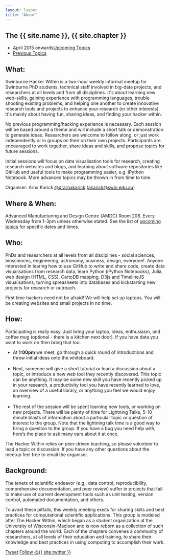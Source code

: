 ```yaml
---
layout: layout
title: "About"
---
```


<!-- You can edit this whole page, remove it, or use it as basis for any non-post pages you have. -->
<section class="content">

The {{ site.name }}, {{ site.chapter }}
========================================

<ul class="listing">
<li>
<span>April 2015 onwards</span><a href="{{ site.url }}/upcoming.html">Upcoming Topics</a>
</li>
<li>
<span> </span><a href="{{ site.url }}/previous.html">Previous Topics</a>
</li>
</ul>


What:
-----

Swinburne Hacker Within is a two-hour weekly informal meetup for Swinburne PhD students, technical staff involved in big-data projects, and researchers at all levels and from all disciplines. It's about learning new web-skills, gaining experience with programming languages, trouble shooting existing problems, and helping one another to create innovative research tools and projects to enhance your research (or other interests). It's mainly about having fun, sharing ideas, and finding your hacker within.

No previous programming/hacking experience is necessary. Each session will be based around a theme and will include a
short talk or demonstration to generate ideas. Researchers are welcome to follow along, or just work independently or
in groups on their on their own projects. Participants are encouraged to work together, share ideas and skills, and 
propose topics for future sessions.

Initial sessions will focus on data visualisation tools for research, creating research websites and blogs, and learning about software repositories like GitHub and useful tools to make programming easier, e.g. iPython Notebook. More advanced topics may be thrown in from time to time.

Organiser: Arna Karick <a href="http://twitter.com/drarnakarick">@drarnakarick</a> (<a href="mailto:akarick@swin.edu.au">akarick@swin.edu.au</a>)

Where & When: 
-----

Advanced Manufacturing and Design Centre (AMDC) Room 206. Every Wednesday from 1-3pm unless otherwise stated. See the list of <a href="http://thehackerwithin.github.io/swinburne/upcoming.html">upcoming topics</a> for specific dates and times.


Who:
-----

PhDs and researchers at all levels from all disciplines - social sciences, biosciences, engineering, astronomy, business, design, everyone!.  Anyone interested in learing how to use GitHub to write and share code, create data visualisations from research data, learn Python (iPython Notebooks), Julia, web design (HTML, CSS), CartoDB mapping, D3js and TimelineJS visualisations, turning spreasheets into databases and kickstarting new projects for research or outreach.

First time hackers need not be afraid! We will help set up laptops. You will be creating websites and small projects in no time. 


How:
-----

Participating is really easy. Just bring your laptop, ideas, enthusiasm, and coffee mug (optional - there is a kitchen next door). If you have data you want to work on then bring that too.

<ul>
<li> At <b>1:00pm</b> we meet, go through a quick round of introductions and throw initial ideas onto the whiteboard.</li><br>
<li> Next, someone will give a short tutorial or lead a discussion about a topic, or introduce a new web tool they recently discovered. This topic can be anything. It may be some new skill you have recently picked up in your research, a productivity tool you have recently learned to love, an overview of a useful library, or anything you feel we would enjoy learning.</li><br>
<li> The rest of the session will be spent learning new tools, or working on new projects. There will be plenty of time for Lightning Talks, 5-10 minute blasts of information about a particular topic or question of interest to the group. Note that the lightning talk time is a good way to bring a question to the group. If you have a bug you need help with, here’s the place to ask many ears about it at once.</li>

</ul>

The Hacker Within relies on peer-driven teaching, so please volunteer to lead a topic or discussion. If you have any other questions about the meetup feel free to email the organiser.


Background:
------

The tenets of scientiﬁc endeavor (e.g., data control, reproducibility, 
comprehensive documentation, and peer review) suffer in projects that fail 
to make use of current development tools such as unit testing, version 
control, automated documentation, and others.


To avoid these pitfalls, this weekly meeting exists for sharing skills and best practices for 
computational scientific applications. This group is modeled after The 
Hacker Within, which  began as a student organization at the University of Wisconsin-Madison and 
is now reborn as a collection of such chapters around the world. Each of 
the chapters convenes a community of researchers, at all levels of their 
education and training, to share their knowledge and best practices in 
using computing to accomplish their work.

<a href="http://twitter.com/share" class="twitter-share-button" data-count="none" data-via="{{ site.twitter }}">Tweet</a>
<a href="http://twitter.com/{{ site.twitter }}" class="twitter-follow-button" data-show-count="false">Follow @{{ site.twitter }}</a>
<script src="http://platform.twitter.com/widgets.js" type="text/javascript"></script>
</section>
